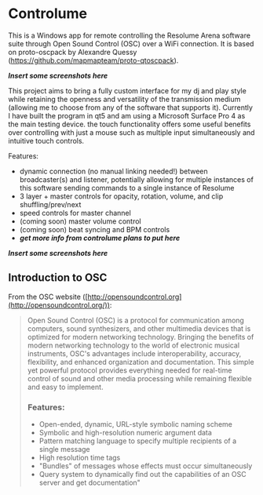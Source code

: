 # Controlume

This is a Windows app for remote controlling the Resolume Arena software suite through Open Sound Control (OSC) over a WiFi connection. It is based on proto-oscpack by Alexandre Quessy (https://github.com/mapmapteam/proto-qtoscpack). 

***Insert some screenshots here***

This project aims to bring a fully custom interface for my dj and play style while retaining the openness and versatility of the transmission medium (allowing me to choose from any of the software that supports it). Currently I have built the program in qt5 and am using a Microsoft Surface Pro 4 as the main testing device. the touch functionality offers some useful benefits over controlling with just a mouse such as multiple input simultaneously and intuitive touch controls.

Features:
- dynamic connection (no manual linking needed!) between broadcaster(s) and listener, potentially allowing for multiple instances of this software sending commands to a single instance of Resolume
-  3 layer + master controls for opacity, rotation, volume, and clip shuffling/prev/next
- speed controls for master channel
- (coming soon) master volume control
- (coming soon) beat syncing and BPM controls
- ***get more info from controlume plans to put here***


***Insert some screenshots here***

## Introduction to OSC

From the OSC website ([http://opensoundcontrol.org](http://opensoundcontrol.org/)):

> Open Sound Control (OSC) is a protocol for communication among computers, sound synthesizers, and other multimedia devices that is optimized for modern networking technology. Bringing the benefits of modern networking technology to the world of electronic musical instruments, OSC's advantages include interoperability, accuracy, flexibility, and enhanced organization and documentation.
> This simple yet powerful protocol provides everything needed for real-time control of sound and other media processing while remaining flexible and easy to implement.
> ### Features:
> -   Open-ended, dynamic, URL-style symbolic naming scheme
> -   Symbolic and high-resolution numeric argument data
> -   Pattern matching language to specify multiple recipients of a single message
> -   High resolution time tags
> -   "Bundles" of messages whose effects must occur simultaneously
> -   Query system to dynamically find out the capabilities of an OSC server and get documentation"
